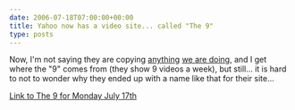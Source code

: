 ```yaml
---
date: 2006-07-18T07:00:00+00:00
title: Yahoo now has a video site... called "The 9"
type: posts
---
```

Now, I'm not saying they are copying [anything](http://on10.net) [we are doing](http://channel9.msdn.com), and I get where the "9" comes from (they show 9 videos a week), but still... it is hard to not to wonder why they ended up with a name like that for their site...

[Link to The 9 for Monday July 17th](http://9.yahoo.com/)
